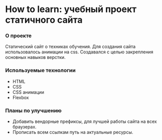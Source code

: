 # How to learn: учебный проект статичного сайта

### О проекте
Статический сайт о техниках обучения. Для создания сайта использовалось анимации на css. Создавался с целью закрепления основных навыков верстки.

### Используемые технологии
- HTML
- CSS
- CSS анимации
- Flexbox

### Планы по улучшению
- Добавить вендорные префиксы, для лучшей работы сайта на всех браузерах.
- Прописать всем ссылкам путь на актуальные ресурсы.
